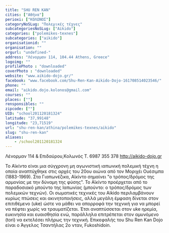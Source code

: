```yaml
---
title: "SHU REN KAN"
cities: ["Αθήνα"]
perioxi: ["ΚΟΛΩΝΟΣ"]
categoryNoSLug: "Πολεμικές τέχνες"
subcategoriesNoSLug: ["Aikido"]
categories: ["polemikes-texnes"]
subcategories: ["aikido"]
organisationid: ""
organisation: ""
orgurl: "undefined-"
address: "Λένορμαν 114, 104.44 Athens, Greece"
logoimg: ""
profilePhoto : "downloaded"
coverPhoto : "downloaded"
website: "www.aikido-dojo.gr/"
facebook: "www.facebook.com/Shu-Ren-Kan-Aikido-Dojo-161708514023546/"
phone: ""
email: "aikido.dojo.kolonos@gmail.com"
courses: ""
places: [""]
rensponsibles: ""
zipcode: [""]
UID: "school201120181324"
latitude: "37,99148"
longitude: "23,71519"
url: "shu-ren-kan/athina/polemikes-texnes/aikido"
slug: "shu-ren-kan"
aliases:
    - /school201120181324
---
```



Λένορμαν 114 &amp; Επιδαύρου,Κολωνός T. 6987 355 378 http://aikido-dojo.gr

Το Αϊκίντο είναι μια σύγχρονη μη αγωνιστική ιαπωνική πολεμική τέχνη η οποία αναπτύχθηκε στις αρχές του 20ου αιώνα από τον Μοριχέι Ουέσιμπα (1883-1969). Στα Γιαπωνέζικα, Αϊκίντο σημαίνει &quot;ο τρόπος/δρόμος της αρμονίας με την δύναμη της φύσης&quot;. Το Αϊκίντο προέρχεται από το παραδοσιακό μπούντο της Ιαπωνίας (μπούντο: ο τρόπος/δρόμος των πολεμικών τεχνών). Οι σωματικές τεχνικές του Aikido περιλαμβάνουν κυρίως πτώσεις και ακινητοποιήσεις, αλλά μεγάλη έμφαση δίνεται στον επιτιθέμενο (uke) ώστε να μάθει να απορροφά την τεχνική για να μπορεί να πέφτει χωρίς να τραυματίζεται. Έτσι αναπτύσσεται στον uke ηρεμία, ευκινησία και ευαισθησία ενώ, παράλληλα επιτρέπεται στον αμυνόμενο (tori) να εκτελέσει πλήρως την τεχνική. Επικεφαλής του Shu Ren Kan Dojo είναι ο Άγγελος Τσαντήλας 2ο νταν, Fukoshidoin.
